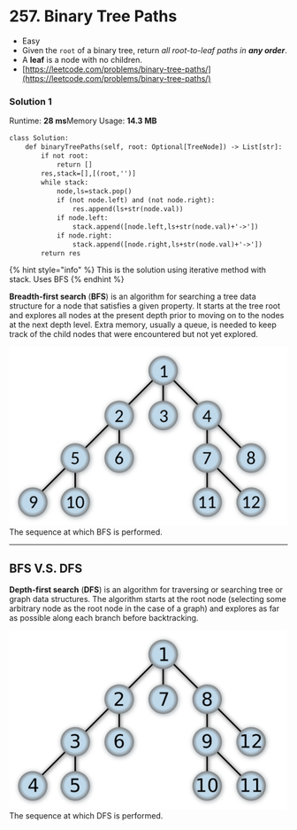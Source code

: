# 257. Binary Tree Paths

* Easy
* Given the `root` of a binary tree, return _all root-to-leaf paths in **any order**_.
* A **leaf** is a node with no children.
* [https://leetcode.com/problems/binary-tree-paths/](https://leetcode.com/problems/binary-tree-paths/)

### Solution 1

Runtime: **28 ms**Memory Usage: **14.3 MB**

```
class Solution:
    def binaryTreePaths(self, root: Optional[TreeNode]) -> List[str]:
        if not root:
            return []
        res,stack=[],[(root,'')]
        while stack:
            node,ls=stack.pop()
            if (not node.left) and (not node.right):
                res.append(ls+str(node.val))
            if node.left:
                stack.append([node.left,ls+str(node.val)+'->'])
            if node.right:
                stack.append([node.right,ls+str(node.val)+'->'])
        return res
```

{% hint style="info" %}
This is the solution using iterative method with stack.  Uses BFS
{% endhint %}

**Breadth-first search** (**BFS**) is an algorithm for searching a tree data structure for a node that satisfies a given property. It starts at the tree root and explores all nodes at the present depth prior to moving on to the nodes at the next depth level. Extra memory, usually a queue, is needed to keep track of the child nodes that were encountered but not yet explored.

![](<../../.gitbook/assets/image (3) (1) (1) (1) (1) (1) (1) (1) (1) (1) (1).png>)The sequence at which BFS is performed.&#x20;

****

## BFS V.S. DFS

**Depth-first search** (**DFS**) is an algorithm for traversing or searching tree or graph data structures. The algorithm starts at the root node (selecting some arbitrary node as the root node in the case of a graph) and explores as far as possible along each branch before backtracking.

![](<../../.gitbook/assets/image (2) (1) (1) (1) (1) (1) (1).png>)The sequence at which DFS is performed.&#x20;



